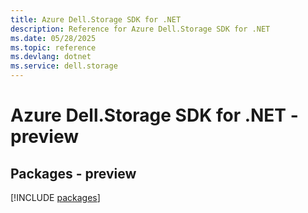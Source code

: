 ```yaml
---
title: Azure Dell.Storage SDK for .NET
description: Reference for Azure Dell.Storage SDK for .NET
ms.date: 05/28/2025
ms.topic: reference
ms.devlang: dotnet
ms.service: dell.storage
---
```

# Azure Dell.Storage SDK for .NET - preview
## Packages - preview
[!INCLUDE [packages](dell.storage-index.md)]